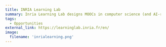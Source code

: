 ```yaml
---
title: INRIA Learning Lab
summary: Inria Learning Lab designs MOOCs in computer science (and AI-related topics) and provides its expertise for the creation of pedagogical resources.
tags:
  - Opportunities
external_link: https://learninglab.inria.fr/en/
image: 
  filename: 'inrialearning.png' 
---
```

